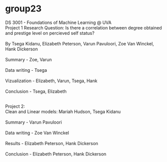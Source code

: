 # group23
DS 3001 - Foundations of Machine Learning @ UVA
<br>
Project 1 Research Question:
Is there a correlation between degree obtained and prestige level on percieved self status?
<br><br>
By Tsega Kidanu, Elizabeth Peterson, Varun Pavuloori, Zoe Van Winckel, Hank Dickerson
<br><br>
Summary - Zoe, Varun
<br><br>
Data writing - Tsega
<br><br>
Vizualization - Elizabeth, Varun, Tsega, Hank
<br><br>
Conclusion - Tsega, Elizabeth
<br><br>

Project 2:
<br>
Clean and Linear models: Mariah Hudson, Tsega Kidanu 
<br><br>
Summary - Varun Pavuloori
<br><br>
Data writing - Zoe Van Winckel
<br><br>
Results - Elizabeth Peterson, Hank Dickerson
<br><br>
Conclusion - Elizabeth Peterson, Hank Dickerson
<br><br>
